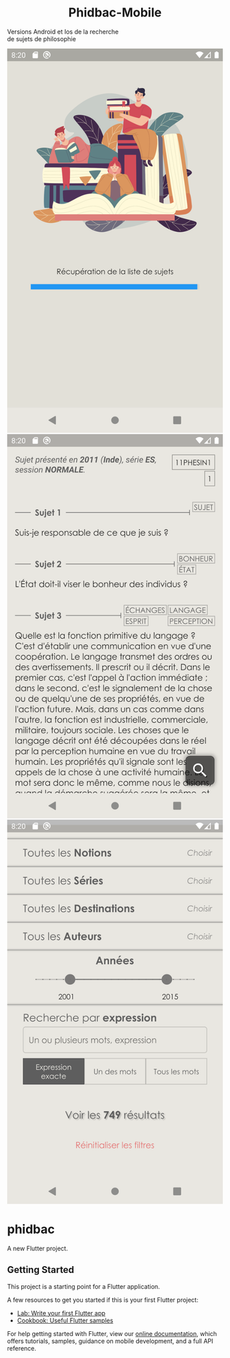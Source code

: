 <p>
<h1 align="center">Phidbac-Mobile</h1>
<p>Versions Android et Ios de la recherche <br/> de sujets de philosophie</p>
</p>

<p align="center">
<img src="./docs/chargement.png">
<img src="./docs/sujets.png">
<img src="./docs/filtres.png">
</p>

# phidbac

A new Flutter project.

## Getting Started

This project is a starting point for a Flutter application.

A few resources to get you started if this is your first Flutter project:

- [Lab: Write your first Flutter app](https://flutter.dev/docs/get-started/codelab)
- [Cookbook: Useful Flutter samples](https://flutter.dev/docs/cookbook)

For help getting started with Flutter, view our
[online documentation](https://flutter.dev/docs), which offers tutorials,
samples, guidance on mobile development, and a full API reference.
